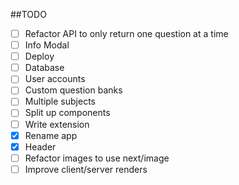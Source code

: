 ##TODO
- [ ] Refactor API to only return one question at a time
- [ ] Info Modal
- [ ] Deploy
- [ ] Database
- [ ] User accounts
- [ ] Custom question banks
- [ ] Multiple subjects
- [ ] Split up components
- [ ] Write extension
- [x] Rename app
- [x] Header
- [ ] Refactor images to use next/image
- [ ] Improve client/server renders